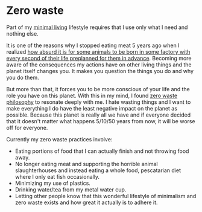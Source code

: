 # Zero waste
Part of my [minimal living](../minimalism/minimalism.md) lifestyle requires that I use only what I need and nothing else.

It is one of the reasons why I stopped eating meat 5 years ago when I realized [how absurd it is for some animals to be born in some factory with every second of their life preplanned for them in advance](https://medium.com/@NikitaVoloboev/what-it-means-to-live-a-conscious-life-c96f6517077#.x3mzy1kcl). Becoming more aware of the consequences my actions have on other living things and the planet itself changes you. It makes you question the things you do and why you do them.

But more than that, it forces you to be more conscious of your life and the role you have on this planet. With this in my mind, I found [zero waste philosophy](http://www.wikiwand.com/en/Zero_waste) to resonate deeply with me. I hate wasting things and I want to make everything I do have the least negative impact on the planet as possible. Because this planet is really all we have and if everyone decided that it doesn't matter what happens 5/10/50 years from now, it will be worse off for everyone.

Currently my zero waste practices involve:
- Eating portions of food that I can actually finish and not throwing food away.
- No longer eating meat and supporting the horrible animal slaughterhouses and instead eating a whole food, pescatarian diet where I only eat fish occasionally.
- Minimizing my use of plastics.
- Drinking water/tea from my metal water cup.
- Letting other people know that this wonderful lifestyle of minimalism and zero waste exists and how great it actually is to adhere it.